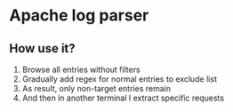 # Apache log parser

## How use it?

1. Browse all entries without filters
1. Gradually add regex for normal entries to exclude list
1. As result, only non-target entries remain
1. And then in another terminal I extract specific requests

